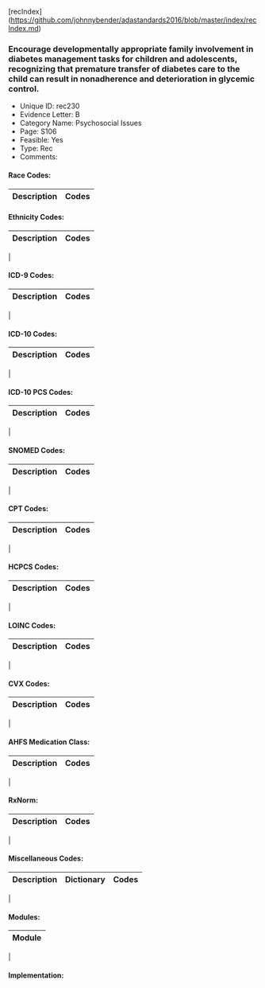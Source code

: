 [recIndex] (https://github.com/johnnybender/adastandards2016/blob/master/index/recIndex.md)

### **Encourage developmentally appropriate family involvement in diabetes management tasks for children and adolescents, recognizing that premature transfer of diabetes care to the child can result in nonadherence and deterioration in glycemic control.**
* Unique ID: rec230
* Evidence Letter: B
* Category Name: Psychosocial Issues
* Page: S106
* Feasible: Yes
* Type: Rec
* Comments:

#### Race Codes:

Description | Codes
----------- | -----


#### Ethnicity Codes:

Description | Codes
----------- | -----
|

#### ICD-9 Codes:

Description | Codes
----------- | -----
|

#### ICD-10 Codes:

Description | Codes
----------- | -----
|

#### ICD-10 PCS Codes:

Description | Codes
----------- | -----
|

#### SNOMED Codes:

Description | Codes
----------- | -----
|

#### CPT Codes:

Description | Codes
----------- | -----
|

#### HCPCS Codes:

Description | Codes
----------- | -----
|

#### LOINC Codes:

Description | Codes
----------- | -----
|

#### CVX Codes:

Description | Codes
----------- | -----
|

#### AHFS Medication Class:

Description | Codes
----------- | -----
|

#### RxNorm:

Description | Codes
----------- | -----
|

#### Miscellaneous Codes:

Description | Dictionary | Codes
----------- | ---------- | -----
|

#### Modules:

Module |
------ |
|

#### Implementation:
